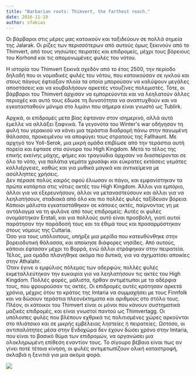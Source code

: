 ```yaml
---
title: "Barbarian roots: Thimvert, the farthest reach."
date: 2016-11-10
author: sfakias
---
```


Οι βάρβαροι στις μέρες μας κατοικούν και ταξιδεύουν σε πολλά σημεία της
Jalarak. Οι ρίζες των περισσότερων από αυτούς όμως ξεκινούν από το Thimvert,
από τους νησιώτες πειρατές και επιδρομείς, μέχρι τους βόρειους του Korhond και
τις απομονωμένες φυλές του νότου.

Η ιστορία του Thimvert ξεκινά σχεδόν από το έτος 2500, την περίοδο δηλαδή που
οι νομαδικές φυλές του νότου, που κατοικούσαν σε ιγκλού και στους πάγους
έφτιαξαν πλοία τα οποία μπορούσαν να καλύψουν μεγάλες αποστάσεις και να
κουβαλήσουν αρκετές ντουζίνες πολεμιστές. Τότε, οι βάρβαροι του Thimvert
άρχισαν να εμπορεύονται και να λεηλατούν άλλες περιοχές και αυτό τους έδωσε τη
δυνατότητα να αναπτυχθούν και να εγκατασταθούν μόνιμα στο λιμάνι που σήμερα
είναι γνωστό ως Tublirk.

Αρχικά, οι επιδρομές μετα βίας έφταναν στον ισημερινό, αλλά αυτό έμελλε να
αλλάξει ξαφνικά. Ta γεγονότα του Winter's war οδήγησαν τη φυλή του γερακιού να
κάνει μια τεράστια διαδρομή πάνω στην παγωμένη θάλασσα, προκειμένου να
αποφύγει τους στρατούς της Fallhaunt. Με αρχηγό τον Yoll-Serok, μια μικρή
ομάδα επιβίωσε από την τεράστια αυτή πορεία και έφτασε στα σύνορα του High
Kingdom. Μετά το τέλος της επικής εκείνης μάχης, φήμες και τραγούδια άρχισαν
να διασπείρονται σε όλο το νότο, για παλάτια γεμάτα χρυσάφι και εύκρατες
εκτάσεις γεμάτες καλλιέργειες, καθώς και για μυθικά μαγικά και αντικείμενα με
ασύλληπτες χρήσεις.  
Δεν πέρασε πολύς καιρός αφού έλιωσαν οι πάγοι, και εμφανίστηκαν τα πρώτα
κατάρτια στις νότιες ακτές του High Kingdom. Άλλοι για εμπόριο, άλλοι για να
εξερευνήσουν, άλλοι να μεταναστεύσουν και άλλοι για να λεηλατήσουν, σταδιακά
από όλο και πιο πολλές φυλές ταξίδευαν βόρεια. Κάποιοι μάλιστα εγκαταστάθηκαν
σε κάποιες ακτές, παίρνοντας γη με αντάλαγμα να τη φυλάνε από τους επιδρομείς:
Αυτές οι φυλές ονομάστηκαν Erstali, και για πολλούς αυτό είναι προσβολή, γιατί
αυτοί παράτησαν την παράδοσή τους και τα έθιμά τους και προσαρμόστηκαν στους
νόμους της Cultaria.  
Όσο για τους υπόλοιπους, υπήρξε μια μερίδα που κατευθύνθηκε στην βορειοδυτική
θάλασσα, και αποίκησε διάφορες νησίδες. Από αυτούς, κάποιοι έφτασαν μέχρι το
Βορρά, ενώ άλλοι στράφηκαν στην πειρατεία. Τέλος, μια ομάδα πλανήθηκε ακόμα
πιο δυτικά, για να σχηματίσει αποικίες στην Athalahr.  
Όταν έγινε ο εμφύλιος πόλεμος των αδερφών, πολλές φυλές εκμεταλλεύτηκαν την
ευκαιρία για να λεηλατήσουν τις ακτές του High Kingdom. Πολλές φορές, μάλιστα,
ήρθαν αντιμέτωποι με τα αδέρφια τους, που φρουρούσαν τις ακτές. Οι επιδρομές
αυτές κράτησαν αρκετά χρόνια, μέχρις ότου το κράτος της Imtaria να συμμαχήσει
με τους Finnfolk και να δώσουν τεράστια πλεονέκτηματα και αριθμούς στο στόλο
τους.  
Πλέον, οι κάτοικοι του Thimvert είναι οι μόνοι που κάνουν συστηματικά μαζικές
επιδρομές, και είναι γνωστοί παντού ως Thimvertagg. Οι υπόλοιπες φυλές που
βλέπουν εχθρικά τις πολιτισμένες χώρες αρκούνται στο πλιάτσικο και σε μικρής
εμβέλειας ληστείες ή πειρατείες. Ωστόσο, οι αντιπαλότητες μέσα στην Ενδοχώρα
δεν έχουν δώσει χρόνο στην Imtaria, που είναι το βασικό θύμα των επιδρομών, να
οργανώσει μια ολοκληρωμένη επίθεση εναντίον τους. Το σίγουρο βέβαια είναι πως
αν γίνει ποτέ τέτοια κίνηση, οι φυλές αντιμετωπίζουν ολική καταστροφή, σκλαβιά
η ξενιτιά για μια ακόμα φορά.  


[![](https://4.bp.blogspot.com/-RNcK3qOYYeE/WF1Jylmp3_I/AAAAAAAAAHE/qshXLzB8LgQN5nXeU6bUspS_1ThZIGNMQCLcB/s320/Map%2B%25285%2529.jpg)](https://4.bp.blogspot.com/-RNcK3qOYYeE/WF1Jylmp3_I/AAAAAAAAAHE/qshXLzB8LgQN5nXeU6bUspS_1ThZIGNMQCLcB/s1600/Map%2B%25285%2529.jpg)



